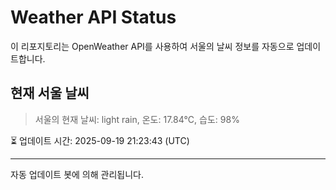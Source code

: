 
# Weather API Status

이 리포지토리는 OpenWeather API를 사용하여 서울의 날씨 정보를 자동으로 업데이트합니다.

## 현재 서울 날씨
> 서울의 현재 날씨: light rain, 온도: 17.84°C, 습도: 98%

⏳ 업데이트 시간: 2025-09-19 21:23:43 (UTC)

---
자동 업데이트 봇에 의해 관리됩니다.
